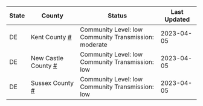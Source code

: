 State | County | Status | Last Updated
--- | --- | --- | --- 
DE | Kent County <a href="#kent_county">#</a> | <a name="kent_county"></a>Community Level: low<br/>Community Transmission: moderate | 2023-04-05
DE | New Castle County <a href="#new_castle_county">#</a> | <a name="new_castle_county"></a>Community Level: low<br/>Community Transmission: low | 2023-04-05
DE | Sussex County <a href="#sussex_county">#</a> | <a name="sussex_county"></a>Community Level: low<br/>Community Transmission: low | 2023-04-05
